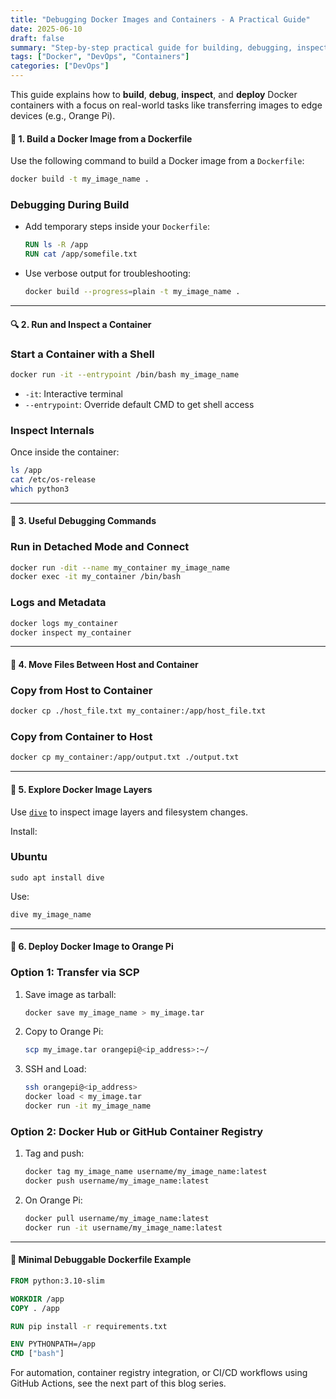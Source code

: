 ```yaml
---
title: "Debugging Docker Images and Containers - A Practical Guide"
date: 2025-06-10
draft: false
summary: "Step-by-step practical guide for building, debugging, inspecting, and deploying Docker containers, including transfer to edge devices like Orange Pi."
tags: ["Docker", "DevOps", "Containers"]
categories: ["DevOps"]
---
```


This guide explains how to **build**, **debug**, **inspect**, and **deploy** Docker containers with a focus on real-world tasks like transferring images to edge devices (e.g., Orange Pi).



#### 🧱 1. Build a Docker Image from a Dockerfile

Use the following command to build a Docker image from a `Dockerfile`:

```bash
docker build -t my_image_name .
```

### Debugging During Build

* Add temporary steps inside your `Dockerfile`:

  ```dockerfile
  RUN ls -R /app
  RUN cat /app/somefile.txt
  ```

* Use verbose output for troubleshooting:

  ```bash
  docker build --progress=plain -t my_image_name .
  ```

---

#### 🔍 2. Run and Inspect a Container

### Start a Container with a Shell

```bash
docker run -it --entrypoint /bin/bash my_image_name
```

* `-it`: Interactive terminal
* `--entrypoint`: Override default CMD to get shell access

### Inspect Internals

Once inside the container:

```bash
ls /app
cat /etc/os-release
which python3
```

---

#### 🧰 3. Useful Debugging Commands

### Run in Detached Mode and Connect

```bash
docker run -dit --name my_container my_image_name
docker exec -it my_container /bin/bash
```

### Logs and Metadata

```bash
docker logs my_container
docker inspect my_container
```

---

#### 📂 4. Move Files Between Host and Container

### Copy from Host to Container

```bash
docker cp ./host_file.txt my_container:/app/host_file.txt
```

### Copy from Container to Host

```bash
docker cp my_container:/app/output.txt ./output.txt
```

---

#### 🧠 5. Explore Docker Image Layers

Use [`dive`](https://github.com/wagoodman/dive) to inspect image layers and filesystem changes.

Install:

### Ubuntu
```
sudo apt install dive
```

Use:

```bash
dive my_image_name
```

---

#### 🚀 6. Deploy Docker Image to Orange Pi

### Option 1: Transfer via SCP

1. Save image as tarball:

   ```bash
   docker save my_image_name > my_image.tar
   ```

2. Copy to Orange Pi:

   ```bash
   scp my_image.tar orangepi@<ip_address>:~/
   ```

3. SSH and Load:

   ```bash
   ssh orangepi@<ip_address>
   docker load < my_image.tar
   docker run -it my_image_name
   ```

### Option 2: Docker Hub or GitHub Container Registry

1. Tag and push:

   ```bash
   docker tag my_image_name username/my_image_name:latest
   docker push username/my_image_name:latest
   ```

2. On Orange Pi:

   ```bash
   docker pull username/my_image_name:latest
   docker run -it username/my_image_name:latest
   ```

---

#### 🧪 Minimal Debuggable Dockerfile Example

```dockerfile
FROM python:3.10-slim

WORKDIR /app
COPY . /app

RUN pip install -r requirements.txt

ENV PYTHONPATH=/app
CMD ["bash"]
```



For automation, container registry integration, or CI/CD workflows using GitHub Actions, see the next part of this blog series.

